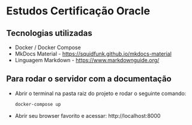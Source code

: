 # Estudos Certificação Oracle

## Tecnologias utilizadas

- Docker / Docker Compose  
- MkDocs Material - https://squidfunk.github.io/mkdocs-material
- Linguagem Markdown - https://www.markdownguide.org/

## Para rodar o servidor com a documentação 

- Abrir o terminal na pasta raiz do projeto e rodar o seguinte comando:
    ```cmd
    docker-compose up
    ```
- Abrir seu browser favorito e acessar: http://localhost:8000


